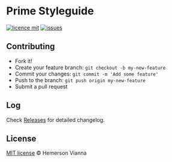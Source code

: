# Prime Styleguide

[![licence mit](https://img.shields.io/badge/license-MIT-blue.svg?style=flat-square)](http://hemersonvianna.mit-license.org/)
[![issues](https://img.shields.io/github/issues/prime-solutions/prime-styleguide.svg?style=flat-square)](https://github.com/prime-solutions/prime-styleguide/issues)

## Contributing

- Fork it!
- Create your feature branch: `git checkout -b my-new-feature`
- Commit your changes: `git commit -m 'Add some feature'`
- Push to the branch: `git push origin my-new-feature`
- Submit a pull request

## Log

Check [Releases](https://github.com/prime-solutions/prime-styleguide/releases) for detailed changelog.

## License

[MIT license](http://hemersonvianna.mit-license.org/) © Hemerson Vianna
